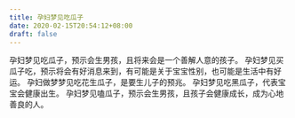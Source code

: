 ```yaml
---
title: 孕妇梦见吃瓜子
date: 2020-02-15T20:54:12+08:00
draft: false
---
```


孕妇梦见吃瓜子，预示会生男孩，且将来会是一个善解人意的孩子。
孕妇梦见买瓜子吃，预示将会有好消息来到，有可能是关于宝宝性别，也可能是生活中有好运。
孕妇做梦梦见吃花生瓜子，是要生儿子的预兆。
孕妇梦见吃黑瓜子，代表宝宝会健康出生。
孕妇梦见嗑瓜子，预示会生男孩，且孩子会健康成长，成为心地善良的人。